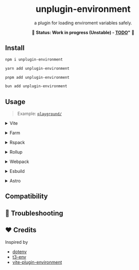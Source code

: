 <div align="center">
    <h1>unplugin-environment</h1>
    <p>
        a plugin for loading enviroment variables safely.
    </p>
    <p>
        🚧 <b>Status: Work in progress (Unstable) - <a href="./TODO.md">TODO</a>"</b> 🚧
    </p>
</div>

## Install

```bash
npm i unplugin-environment
```

```bash
yarn add unplugin-environment
```

```bash
pnpm add unplugin-environment
```

```bash
bun add unplugin-environment
```

## Usage

> Example: [`playground/`](./playground/)

<details>
<summary>Vite</summary><br>

```ts
// vite.config.ts
import Environment from 'unplugin-environment/vite'

export default defineConfig({
  plugins: [
    Environment(),
  ],
})
```
<br></details>

<details>
<summary>Farm</summary><br>

```ts
// farm.config.ts
import Environment from 'unplugin-environment/farm'

export default defineconfig({
  plugins: [
    Environment(),
  ],
})
```
<br></details>

<details>
<summary>Rspack</summary><br>

```ts
// rspack.config.js
module.exports = {
  /* ... */
  plugins: [
    require('unplugin-environment/rspack')()
  ]
}
```
<br></details>


<details>
<summary>Rollup</summary><br>

```ts
// rollup.config.js
import Environment from 'unplugin-environment/rollup'

export default {
  plugins: [
    Environment(),
  ],
}
```

<br></details>


<details>
<summary>Webpack</summary><br>

```ts
// webpack.config.js
module.exports = {
  /* ... */
  plugins: [
    require('unplugin-environment/webpack')()
  ]
}
```

<br></details>

<details>
<summary>Esbuild</summary><br>

```ts
// esbuild.config.js
import { build } from 'esbuild'
import Environment from 'unplugin-environment/esbuild'

build({
  plugins: [Environment()],
})
```

<br></details>

<details>
<summary>Astro</summary><br>

```ts
// astro.config.mjs
import { defineConfig } from 'astro/config'
import Environment from 'unplugin-environment/astro'

build({
  plugins: [Environment()],
})
```

<br></details>

## Compatibility

## 🔭 Troubleshooting

## ❤️  Credits

Inspired by

* [dotenv](https://github.com/motdotla/dotenv) 
* [t3-env](https://github.com/t3-oss/t3-env) 
* [vite-plugin-environment](https://github.com/ElMassimo/vite-plugin-environment)
